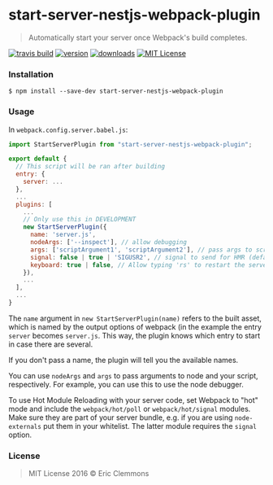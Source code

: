 # start-server-nestjs-webpack-plugin

> Automatically start your server once Webpack's build completes.

[![travis build](https://img.shields.io/travis/ericclemmons/start-server-webpack-plugin.svg)](https://travis-ci.org/ericclemmons/start-server-webpack-plugin)
[![version](https://img.shields.io/npm/v/start-server-webpack-plugin.svg)](http://npm.im/start-server-webpack-plugin)
[![downloads](https://img.shields.io/npm/dm/start-server-webpack-plugin.svg)](http://npm-stat.com/charts.html?package=start-server-webpack-plugin)
[![MIT License](https://img.shields.io/npm/l/start-server-webpack-plugin.svg)](http://opensource.org/licenses/MIT)

### Installation

```shell
$ npm install --save-dev start-server-nestjs-webpack-plugin
```

### Usage

In `webpack.config.server.babel.js`:

```js
import StartServerPlugin from "start-server-nestjs-webpack-plugin";

export default {
  // This script will be ran after building
  entry: {
    server: ...
  },
  ...
  plugins: [
    ...
    // Only use this in DEVELOPMENT
    new StartServerPlugin({
      name: 'server.js',
      nodeArgs: ['--inspect'], // allow debugging
      args: ['scriptArgument1', 'scriptArgument2'], // pass args to script
      signal: false | true | 'SIGUSR2', // signal to send for HMR (defaults to `false`, uses 'SIGUSR2' if `true`)
      keyboard: true | false, // Allow typing 'rs' to restart the server. default: only if NODE_ENV is 'development'
    }),
    ...
  ],
  ...
}
```

The `name` argument in `new StartServerPlugin(name)` refers to the built asset, which is named by the output options of webpack (in the example the entry `server` becomes `server.js`. This way, the plugin knows which entry to start in case there are several.

If you don't pass a name, the plugin will tell you the available names.

You can use `nodeArgs` and `args` to pass arguments to node and your script, respectively. For example, you can use this to use the node debugger.

To use Hot Module Reloading with your server code, set Webpack to "hot" mode and include the `webpack/hot/poll` or `webpack/hot/signal` modules. Make sure they are part of your server bundle, e.g. if you are using `node-externals` put them in your whitelist. The latter module requires the `signal` option.

### License

> MIT License 2016 © Eric Clemmons
